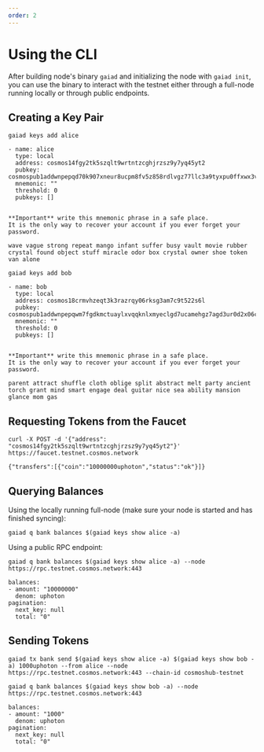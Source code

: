 ```yaml
---
order: 2
---
```


# Using the CLI

After building node's binary `gaiad` and initializing the node with `gaiad init`, you can use the binary to interact with the testnet either through a full-node running locally or through public endpoints.

## Creating a Key Pair

```
gaiad keys add alice
```

```
- name: alice
  type: local
  address: cosmos14fgy2tk5szqlt9wrtntzcghjrzsz9y7yq45yt2
  pubkey: cosmospub1addwnpepqd70k907xneur8ucpm8fv5z858rdlvgz77llc3a9tyxpu0ffxwx3v988mnr
  mnemonic: ""
  threshold: 0
  pubkeys: []


**Important** write this mnemonic phrase in a safe place.
It is the only way to recover your account if you ever forget your password.

wave vague strong repeat mango infant suffer busy vault movie rubber crystal found object stuff miracle odor box crystal owner shoe token van alone
```

```
gaiad keys add bob
```

```
- name: bob
  type: local
  address: cosmos18crmvhzeqt3k3razrqy06rksg3am7c9t522s6l
  pubkey: cosmospub1addwnpepqwm7fgdkmctuaylxvqqknlxmyeclgd7ucamehgz7agd3ur0d2x06cq5xlj9
  mnemonic: ""
  threshold: 0
  pubkeys: []


**Important** write this mnemonic phrase in a safe place.
It is the only way to recover your account if you ever forget your password.

parent attract shuffle cloth oblige split abstract melt party ancient torch grant mind smart engage deal guitar nice sea ability mansion glance mom gas
```

## Requesting Tokens from the Faucet

```
curl -X POST -d '{"address": "cosmos14fgy2tk5szqlt9wrtntzcghjrzsz9y7yq45yt2"}' https://faucet.testnet.cosmos.network
```

```
{"transfers":[{"coin":"10000000uphoton","status":"ok"}]}
```

## Querying Balances

Using the locally running full-node (make sure your node is started and has finished syncing):

```
gaiad q bank balances $(gaiad keys show alice -a)
```

Using a public RPC endpoint:

```
gaiad q bank balances $(gaiad keys show alice -a) --node https://rpc.testnet.cosmos.network:443
```

```
balances:
- amount: "10000000"
  denom: uphoton
pagination:
  next_key: null
  total: "0"
```

## Sending Tokens

```
gaiad tx bank send $(gaiad keys show alice -a) $(gaiad keys show bob -a) 1000uphoton --from alice --node https://rpc.testnet.cosmos.network:443 --chain-id cosmoshub-testnet
```

```
gaiad q bank balances $(gaiad keys show bob -a) --node https://rpc.testnet.cosmos.network:443
```

```
balances:
- amount: "1000"
  denom: uphoton
pagination:
  next_key: null
  total: "0"
```